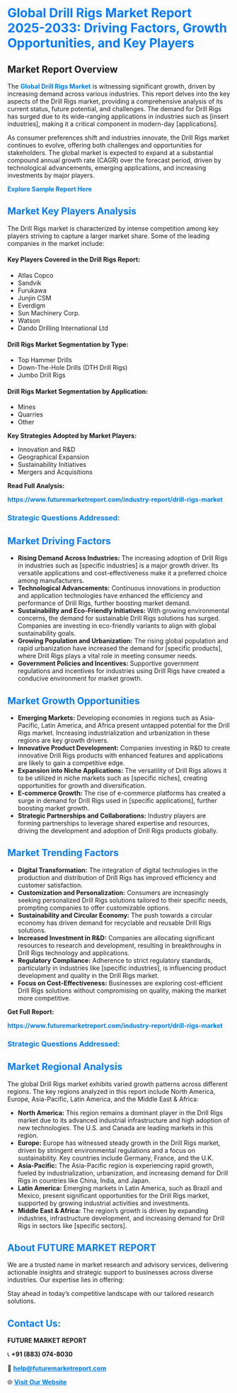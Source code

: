 <h1 style="color: #007BFF;">Global Drill Rigs Market Report 2025-2033: Driving Factors, Growth Opportunities, and Key Players</h1>

<section id="overview">
<h2>Market Report Overview</h2>
<p>The <a href="https://www.futuremarketreport.com/industry-report/drill-rigs-market" style="color: #007BFF; text-decoration: none;"><strong>Global Drill Rigs Market</strong></a> is witnessing significant growth, driven by increasing demand across various industries. This report delves into the key aspects of the Drill Rigs market, providing a comprehensive analysis of its current status, future potential, and challenges. The demand for Drill Rigs has surged due to its wide-ranging applications in industries such as [insert industries], making it a critical component in modern-day [applications].</p>
<p>As consumer preferences shift and industries innovate, the Drill Rigs market continues to evolve, offering both challenges and opportunities for stakeholders. The global market is expected to expand at a substantial compound annual growth rate (CAGR) over the forecast period, driven by technological advancements, emerging applications, and increasing investments by major players.</p>
</section>

<section id="overview">
<p><a href="https://www.futuremarketreport.com/request-sample/reportId=90562" style="color: #007BFF; text-decoration: none;"><strong>Explore Sample Report Here</strong></a></p>
</section>

<section id="key-players">
<h2 style="color: #007BFF;">Market Key Players Analysis</h2>
<p>The Drill Rigs market is characterized by intense competition among key players striving to capture a larger market share. Some of the leading companies in the market include:</p>
<h4>Key Players Covered in the Drill Rigs Report:</h4>
<ul><li>Atlas Copco</li><li>Sandvik</li><li>Furukawa</li><li>Junjin CSM</li><li>Everdigm</li><li>Sun Machinery Corp.</li><li>Watson</li><li>Dando Drilling International Ltd</li></ul>
<h4>Drill Rigs Market Segmentation by Type:</h4>
<ul><li>Top Hammer Drills</li><li>Down-The-Hole Drills (DTH Drill Rigs)</li><li>Jumbo Drill Rigs</li></ul>

<h4>Drill Rigs Market Segmentation by Application:</h4>
<ul><li>Mines</li><li>Quarries</li><li>Other</li></ul>
<p><strong>Key Strategies Adopted by Market Players:</strong></p>
<ul>
<li>Innovation and R&D</li>
<li>Geographical Expansion</li>
<li>Sustainability Initiatives</li>
<li>Mergers and Acquisitions</li>
</ul>
</section>

<section>
<p><strong>Read Full Analysis: </strong></p><a href="https://www.futuremarketreport.com/industry-report/drill-rigs-market" style="color: #007BFF; text-decoration: none;"><strong>https://www.futuremarketreport.com/industry-report/drill-rigs-market</strong></a>
<h3 style="color: #007BFF;">Strategic Questions Addressed:</h3>
</section>

<section id="driving-factors">
<h2 style="color: #007BFF;">Market Driving Factors</h2>
<ul>
<li><strong>Rising Demand Across Industries:</strong> The increasing adoption of Drill Rigs in industries such as [specific industries] is a major growth driver. Its versatile applications and cost-effectiveness make it a preferred choice among manufacturers.</li>
<li><strong>Technological Advancements:</strong> Continuous innovations in production and application technologies have enhanced the efficiency and performance of Drill Rigs, further boosting market demand.</li>
<li><strong>Sustainability and Eco-Friendly Initiatives:</strong> With growing environmental concerns, the demand for sustainable Drill Rigs solutions has surged. Companies are investing in eco-friendly variants to align with global sustainability goals.</li>
<li><strong>Growing Population and Urbanization:</strong> The rising global population and rapid urbanization have increased the demand for [specific products], where Drill Rigs plays a vital role in meeting consumer needs.</li>
<li><strong>Government Policies and Incentives:</strong> Supportive government regulations and incentives for industries using Drill Rigs have created a conducive environment for market growth.</li>
</ul>
</section>

<section id="growth-opportunities">
<h2 style="color: #007BFF;">Market Growth Opportunities</h2>
<ul>
<li><strong>Emerging Markets:</strong> Developing economies in regions such as Asia-Pacific, Latin America, and Africa present untapped potential for the Drill Rigs market. Increasing industrialization and urbanization in these regions are key growth drivers.</li>
<li><strong>Innovative Product Development:</strong> Companies investing in R&D to create innovative Drill Rigs products with enhanced features and applications are likely to gain a competitive edge.</li>
<li><strong>Expansion into Niche Applications:</strong> The versatility of Drill Rigs allows it to be utilized in niche markets such as [specific niches], creating opportunities for growth and diversification.</li>
<li><strong>E-commerce Growth:</strong> The rise of e-commerce platforms has created a surge in demand for Drill Rigs used in [specific applications], further boosting market growth.</li>
<li><strong>Strategic Partnerships and Collaborations:</strong> Industry players are forming partnerships to leverage shared expertise and resources, driving the development and adoption of Drill Rigs products globally.</li>
</ul>
</section>

<section id="trending-factors">
<h2 style="color: #007BFF;">Market Trending Factors</h2>
<ul>
<li><strong>Digital Transformation:</strong> The integration of digital technologies in the production and distribution of Drill Rigs has improved efficiency and customer satisfaction.</li>
<li><strong>Customization and Personalization:</strong> Consumers are increasingly seeking personalized Drill Rigs solutions tailored to their specific needs, prompting companies to offer customizable options.</li>
<li><strong>Sustainability and Circular Economy:</strong> The push towards a circular economy has driven demand for recyclable and reusable Drill Rigs solutions.</li>
<li><strong>Increased Investment in R&D:</strong> Companies are allocating significant resources to research and development, resulting in breakthroughs in Drill Rigs technology and applications.</li>
<li><strong>Regulatory Compliance:</strong> Adherence to strict regulatory standards, particularly in industries like [specific industries], is influencing product development and quality in the Drill Rigs market.</li>
<li><strong>Focus on Cost-Effectiveness:</strong> Businesses are exploring cost-efficient Drill Rigs solutions without compromising on quality, making the market more competitive.</li>
</ul>
</section>

<section>
<p><strong>Get Full Report: </strong></p><a href="https://www.futuremarketreport.com/industry-report/drill-rigs-market" style="color: #007BFF; text-decoration: none;"><strong>https://www.futuremarketreport.com/industry-report/drill-rigs-market</strong></a>
<h3 style="color: #007BFF;">Strategic Questions Addressed:</h3>
</section>


<section id="regional-analysis">
<h2 style="color: #007BFF;">Market Regional Analysis</h2>
<p>The global Drill Rigs market exhibits varied growth patterns across different regions. The key regions analyzed in this report include North America, Europe, Asia-Pacific, Latin America, and the Middle East & Africa:</p>
<ul>
<li><strong>North America:</strong> This region remains a dominant player in the Drill Rigs market due to its advanced industrial infrastructure and high adoption of new technologies. The U.S. and Canada are leading markets in this region.</li>
<li><strong>Europe:</strong> Europe has witnessed steady growth in the Drill Rigs market, driven by stringent environmental regulations and a focus on sustainability. Key countries include Germany, France, and the U.K.</li>
<li><strong>Asia-Pacific:</strong> The Asia-Pacific region is experiencing rapid growth, fueled by industrialization, urbanization, and increasing demand for Drill Rigs in countries like China, India, and Japan.</li>
<li><strong>Latin America:</strong> Emerging markets in Latin America, such as Brazil and Mexico, present significant opportunities for the Drill Rigs market, supported by growing industrial activities and investments.</li>
<li><strong>Middle East & Africa:</strong> The region’s growth is driven by expanding industries, infrastructure development, and increasing demand for Drill Rigs in sectors like [specific sectors].</li>
</ul>
</section>

<footer>
<h2 style="color: #007BFF;">About FUTURE MARKET REPORT</h2>
<p>We are a trusted name in market research and advisory services, delivering actionable insights and strategic support to businesses across diverse industries. Our expertise lies in offering:</p>

<p>Stay ahead in today’s competitive landscape with our tailored research solutions.</p>

<h2 style="color: #007BFF;">Contact Us:</h2>
<p><strong>FUTURE MARKET REPORT</strong></p>
<p>📞 <strong>+91 (883) 074-8030</strong></p>
<p>📧 <strong><a href="mailto:help@futuremarketreport.com" style="color: #007BFF;">help@futuremarketreport.com</a></strong></p>
<p>🌐 <strong><a href="https://www.futuremarketreport.com/" style="color: #007BFF;">Visit Our Website</a></strong></p>
</footer>